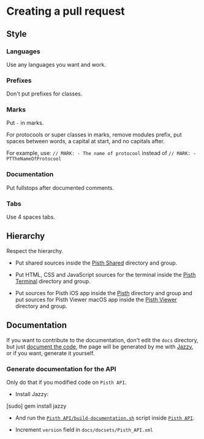 # Creating a pull request

## Style

### Languages
Use any languages you want and work.

### Prefixes
Don't put prefixes for classes.

### Marks
Put `-` in marks.

For protocools or super classes in marks, remove modules prefix, put spaces between words, a capital at start, and no capitals after.

For example, use: `// MARK: - The name of protocool` instead of `// MARK: - PTTheNameOfProtocool`

### Documentation
Put fullstops after documented comments.

### Tabs
Use 4 spaces tabs.

## Hierarchy

Respect the hierarchy.

- Put shared sources inside the [Pisth Shared](https://github.com/ColdGrub1384/Pisth/tree/master/Pisth%20Shared/Pisth%20Shared) directory and group.

- Put HTML, CSS and JavaScript sources for the terminal inside the [Pisth Terminal](https://github.com/ColdGrub1384/Pisth/tree/master/Pisth%20Terminal/Pisth%20Terminal) directory and group.

- Put sources for Pisth iOS app inside the [Pisth](https://github.com/ColdGrub1384/Pisth/tree/master/Pisth) directory and group and put sources for Pisth Viewer macOS app inside the [Pisth Viewer](https://github.com/ColdGrub1384/Pisth/tree/master/Pisth%20Viewer) directory and group.

## Documentation

If you want to contribute to the documentation, don't edit the `docs` directory, but just [document the code](http://nshipster.com/swift-documentation/), the page will be generated by me with [Jazzy](https://github.com/realm/jazzy), or if you want, generate it yourself.

### Generate documentation for the API

Only do that if you modified code on `Pisth API`.

- Install Jazzy:

[sudo] gem install jazzy

- And run the [`Pisth API/build-documentation.sh`](https://github.com/ColdGrub1384/Pisth/blob/master/Pisth%20API/build-documentation.sh) script inside [`Pisth API`](https://github.com/ColdGrub1384/Pisth/tree/master/Pisth%20API).

- Increment `version` field in `docs/docsets/Pisth_API.xml`
